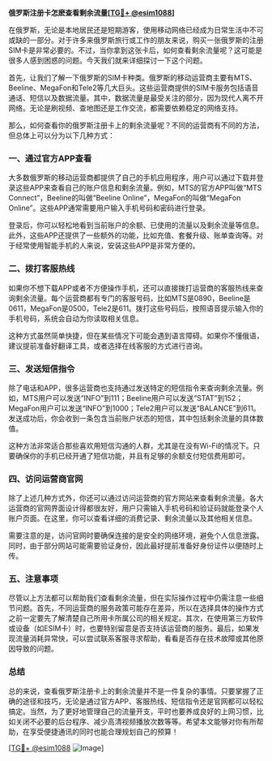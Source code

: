 **俄罗斯注册卡怎麽查看剩余流量[[TG💪+ @esim1088](https://t.me/s/esim1088)]**

在俄罗斯，无论是本地居民还是短期游客，使用移动网络已经成为日常生活中不可或缺的一部分。对于许多来俄罗斯旅行或工作的朋友来说，购买一张俄罗斯的注册SIM卡是非常必要的。不过，当你拿到这张卡后，如何查看剩余流量呢？这可能是很多人感到困惑的问题。今天我们就来详细探讨一下这个问题。

首先，让我们了解一下俄罗斯的SIM卡种类。俄罗斯的移动运营商主要有MTS、Beeline、MegaFon和Tele2等几大巨头。这些运营商提供的SIM卡服务包括语音通话、短信以及数据流量。其中，数据流量是最受关注的部分，因为现代人离不开网络。无论是刷视频、查地图还是工作交流，都需要依赖稳定的网络支持。

那么，如何查看你的俄罗斯注册卡上的剩余流量呢？不同的运营商有不同的方法，但总体上可以分为以下几种方式：

### 一、通过官方APP查看

大多数俄罗斯的移动运营商都提供了自己的手机应用程序，用户可以通过下载并登录这些APP来查看自己的账户信息和剩余流量。例如，MTS的官方APP叫做“MTS Connect”，Beeline的叫做“Beeline Online”，MegaFon的叫做“MegaFon Online”。这些APP通常需要用户输入手机号码和密码进行登录。

登录后，你可以轻松地看到当前账户的余额、已使用的流量以及剩余流量等信息。此外，这些APP还提供了一些额外的功能，比如充值、套餐升级、账单查询等。对于经常使用智能手机的人来说，安装这些APP是非常方便的。

### 二、拨打客服热线

如果你不想下载APP或者不方便操作手机，还可以直接拨打运营商的客服热线来查询剩余流量。每个运营商都有专门的客服号码，比如MTS是0890，Beeline是0611，MegaFon是0500，Tele2是611。拨打这些号码后，按照语音提示输入你的手机号码，系统会自动为你读取相关信息。

这种方式虽然简单快捷，但在某些情况下可能会遇到语言障碍。如果你不懂俄语，建议提前准备好翻译工具，或者选择在线客服的方式进行咨询。

### 三、发送短信指令

除了电话和APP，很多运营商也支持通过发送特定的短信指令来查询剩余流量。例如，MTS用户可以发送“INFO”到111；Beeline用户可以发送“STAT”到152；MegaFon用户可以发送“INFO”到1000；Tele2用户可以发送“BALANCE”到611。发送成功后，你会收到一条包含当前账户状态的短信，其中包括剩余流量的具体数值。

这种方法非常适合那些喜欢用短信沟通的人群，尤其是在没有Wi-Fi的情况下。只要确保你的手机已经开通了短信功能，并且有足够的余额支付短信费用即可。

### 四、访问运营商官网

除了上述几种方式外，你还可以通过访问运营商的官方网站来查看剩余流量。各大运营商的官网界面设计得都很友好，用户只需输入手机号码和验证码就能登录个人账户页面。在这里，你可以查看详细的消费记录、剩余流量以及其他相关信息。

需要注意的是，访问官网时要确保连接的是安全的网络环境，避免个人信息泄露。同时，由于部分网站可能需要验证身份，因此最好提前准备好身份证件以便随时上传。

### 五、注意事项

尽管以上方法都可以帮助我们查看剩余流量，但在实际操作过程中仍需注意一些细节问题。首先，不同运营商的服务政策可能存在差异，所以在选择具体的操作方式之前一定要先了解清楚自己所用卡所属公司的相关规定。其次，在使用第三方软件或设备（如ESIM卡）时，也要特别留意是否支持该运营商的服务。最后，如果发现流量消耗异常快，可以尝试联系客服寻求帮助，看看是否存在技术故障或其他原因导致的问题。

### 总结

总的来说，查看俄罗斯注册卡上的剩余流量并不是一件复杂的事情。只要掌握了正确的途径和技巧，无论是通过官方APP、客服热线、短信指令还是官网都可以轻松搞定。当然，为了更好地管理自己的流量开支，平时也要养成良好的上网习惯，比如关闭不必要的后台程序、减少高清视频播放次数等等。希望本文能够对你有所帮助，在享受便捷通讯的同时也能合理规划自己的预算！

[[TG💪+ @esim1088](https://t.me/s/esim1088) ![Image](https://i.postimg.cc/4NQfJmqS/Snipaste-2025-05-13-00-14-12.png)]